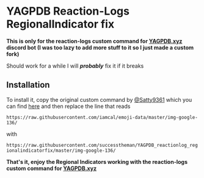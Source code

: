 # YAGPDB Reaction-Logs RegionalIndicator fix

**This is only for the reaction-logs custom command for [YAGPDB.xyz](https://yagpdb.xyz) discord bot (I was too lazy to add more stuff to it so I just made a custom fork)**

Should work for a while I will ***probably*** fix it if it breaks


## **Installation**

To install it, copy the original custom command by [@Satty9361](https://github.com/Satty9361) which you can find [here](https://yagpdb-cc.github.io/utilities/reaction-logs) and then replace the line that reads 

`https://raw.githubusercontent.com/iamcal/emoji-data/master/img-google-136/` 

with 

`https://raw.githubusercontent.com/successtheman/YAGPDB_reactionlog_regionalindicatorfix/master/img-google-136/`

**That's it, enjoy the Regional Indicators working with the reaction-logs custom command for [YAGPDB.xyz](https://yagpdb.xyz)**
